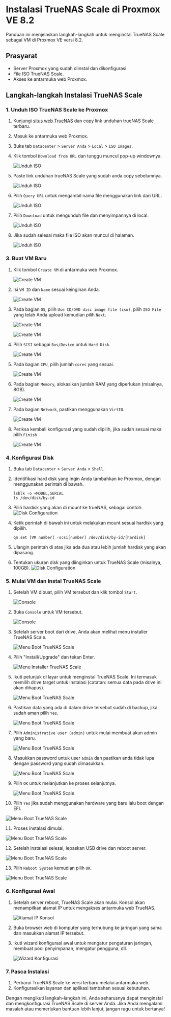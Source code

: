 # Instalasi TrueNAS Scale di Proxmox VE 8.2

Panduan ini menjelaskan langkah-langkah untuk menginstal TrueNAS Scale sebagai VM di Proxmox VE versi 8.2.

## Prasyarat

- Server Proxmox yang sudah diinstal dan dikonfigurasi.
- File ISO TrueNAS Scale.
- Akses ke antarmuka web Proxmox.

## Langkah-langkah Instalasi TrueNAS Scale

### 1. Unduh ISO TrueNAS Scale ke Proxmox

1. Kunjungi [situs web TrueNAS](https://www.truenas.com/download-truenas-scale/) dan copy link unduhan trueNAS Scale terbaru.
2. Masuk ke antarmuka web Proxmox.
3. Buka tab `Datacenter` > `Server Anda` > `Local` > `ISO Images`.
4. Klik tombol `Download from URL` dan tunggu muncul pop-up windownya.
   
   ![Unduh ISO](download-from-url.png)

5. Paste link unduhan trueNAS Scale yang sudah anda copy sebelumnya.

   ![Unduh ISO](download-from-url-popup.png)

6. Pilih `Query URL` untuk mengambil nama file menggunakan link dari URL.

   ![Unduh ISO](download-from-url-popup-query-url.png)

7. Pilih `Download` untuk mengunduh file dan menyimpannya di local.

   ![Unduh ISO](download-from-url-popup-download.png)

8. Jika sudah selesai maka file ISO akan muncul di halaman.

   ![Unduh ISO](download-from-url-finish.png)

### 3. Buat VM Baru

1. Klik tombol `Create VM` di antarmuka web Proxmox.
   
   ![Create VM](create-vm.png)
   
2. Isi `VM ID` dan `Name` sesuai keinginan Anda.
   
   ![Create VM](create-vm-general.png)

3. Pada bagian `OS`, pilih `Use CD/DVD disc image file (iso)`, pilih `ISO File` yang telah Anda upload kemudian pilih `Next`.

   ![Create VM](create-vm-iso.png)
   
   ![Create VM](create-vm-iso-next.png)
   
4. Pilih `SCSI` sebagai `Bus/Device` untuk `Hard Disk`.

   ![Create VM](create-vm-disk.png)

5. Pada bagian `CPU`, pilih jumlah `cores` yang sesuai.

   ![Create VM](create-vm-cpu.png)
    
6. Pada bagian `Memory`, alokasikan jumlah RAM yang diperlukan (misalnya, 8GB).

   ![Create VM](create-vm-memory.png)
    
7. Pada bagian `Network`, pastikan menggunakan `VirtIO`.

    ![Create VM](create-vm-network.png)

8. Periksa kembali konfigurasi yang sudah dipilih, jika sudah sesuai maka pilih `Finish`

    ![Create VM](create-vm-finish.png)

### 4. Konfigurasi Disk

1. Buka tab `Datacenter` > `Server Anda` > `Shell`.
2. Identifikasi hard disk yang ingin Anda tambahkan ke Proxmox, dengan menggunakan perintah di bawah.
   ```
   lsblk -o +MODEL,SERIAL
   ls /dev/disk/by-id
   ```
3. Pilih hardisk yang akan di mount ke trueNAS, sebagai contoh:
   ![Disk Configuration](images/proxmox-disk-config.png)
4. Ketik perintah di bawah ini untuk melakukan mount sesuai hardisk yang dipilih.
   ```
   qm set [VM number] -scsi[number] /dev/disk/by-id/[hardisk]
   ```
5. Ulangin perintah di atas jika ada dua atau lebih jumlah hardisk yang akan dipasang.
   
3. Tentukan ukuran disk yang diinginkan untuk TrueNAS Scale (misalnya, 100GB).
   ![Disk Configuration](images/proxmox-disk-config.png)

### 5. Mulai VM dan Instal TrueNAS Scale

1. Setelah VM dibuat, pilih VM tersebut dan klik tombol `Start`.

   ![Console](vm-console-start.png)
   
2. Buka `Console` untuk VM tersebut.
   
   ![Console](vm-console-start-novnc.png)

3. Setelah server boot dari drive, Anda akan melihat menu installer TrueNAS Scale.
   
   ![Menu Boot TrueNAS Scale](1.jpg)
    
4. Pilih "Install/Upgrade" dan tekan Enter.

   ![Menu Installer TrueNAS Scale](2.jpg)
      
5. Ikuti petunjuk di layar untuk menginstal TrueNAS Scale. Ini termasuk memilih drive target untuk instalasi (catatan: semua data pada drive ini akan dihapus).

   ![Menu Boot TrueNAS Scale](3.jpg)

6. Pastikan data yang ada di dalam drive tersebut sudah di backup, jika sudah aman pilih `Yes`.

   ![Menu Boot TrueNAS Scale](4.jpg)

7. Pilih `Administrative user (admin)` untuk mulai membuat akun admin yang baru.

   ![Menu Boot TrueNAS Scale](5.jpg)

8. Masukkan password untuk user `admin` dan pastikan anda tidak lupa dengan password yang sudah dimasukkan.

   ![Menu Boot TrueNAS Scale](6.jpg)

9. Pilih `OK` untuk melanjutkan ke proses selanjutnya.

   ![Menu Boot TrueNAS Scale](7.jpg)

10. Pilih `Yes` jika sudah menggunakan hardware yang baru lalu boot dengan EFI.

   ![Menu Boot TrueNAS Scale](8.jpg)

11. Proses instalasi dimulai.

   ![Menu Boot TrueNAS Scale](9.jpg)
   
12. Setelah instalasi selesai, lepaskan USB drive dan reboot server.

   ![Menu Boot TrueNAS Scale](10.jpg)

13. Pilih `Reboot System` kemudian pilih `OK`.

   ![Menu Boot TrueNAS Scale](11.jpg)

### 6. Konfigurasi Awal

1. Setelah server reboot, TrueNAS Scale akan mulai. Konsol akan menampilkan alamat IP untuk mengakses antarmuka web TrueNAS.
   
   ![Alamat IP Konsol](12.png)
   
3. Buka browser web di komputer yang terhubung ke jaringan yang sama dan masukkan alamat IP tersebut.
4. Ikuti wizard konfigurasi awal untuk mengatur pengaturan jaringan, membuat pool penyimpanan, mengatur pengguna, dll.
   
   ![Wizard Konfigurasi](15.jpg)

### 7. Pasca Instalasi

1. Perbarui TrueNAS Scale ke versi terbaru melalui antarmuka web.
2. Konfigurasikan layanan dan aplikasi tambahan sesuai kebutuhan.

Dengan mengikuti langkah-langkah ini, Anda seharusnya dapat menginstal dan mengkonfigurasi TrueNAS Scale di server Anda. Jika Anda mengalami masalah atau memerlukan bantuan lebih lanjut, jangan ragu untuk bertanya!
